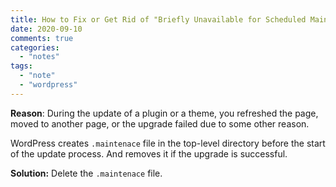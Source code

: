 ```yaml
---
title: How to Fix or Get Rid of "Briefly Unavailable for Scheduled Maintenance" message in WordPress
date: 2020-09-10
comments: true
categories: 
  - "notes"
tags: 
  - "note"
  - "wordpress"
---
```


**Reason**: During the update of a plugin or a theme, you refreshed the page,
moved to another page, or the upgrade failed due to some other reason.

WordPress creates `.maintenace` file in the top-level directory before the start
of the update process. And removes it if the upgrade is successful.

**Solution:** Delete the `.maintenace` file.
